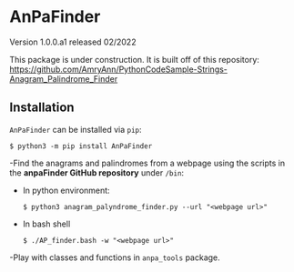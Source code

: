 # AnPaFinder
Version 1.0.0.a1 released 02/2022


This package is under construction. It is built off of this repository:
    https://github.com/AmryAnn/PythonCodeSample-Strings-Anagram_Palindrome_Finder

## Installation
`AnPaFinder` can be installed via `pip`:
```
$ python3 -m pip install AnPaFinder
```

-Find the anagrams and palindromes from a webpage using the scripts in the **anpaFinder GitHub repository** under `/bin`:
 - In python environment: 
   ```
   $ python3 anagram_palyndrome_finder.py --url "<webpage url>"
   ```
 - In bash shell
   ```
   $ ./AP_finder.bash -w "<webpage url>"
   ```
-Play with classes and functions in `anpa_tools` package.
		